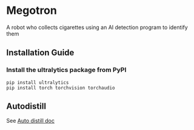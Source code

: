 # Megotron
A robot who collects cigarettes using an AI detection program to identify them


## Installation Guide
### Install the ultralytics package from PyPI
```
pip install ultralytics
pip install torch torchvision torchaudio

```

## Autodistill

See  [Auto distill doc](https://docs.autodistill.com/)
